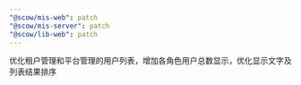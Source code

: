 ```yaml
---
"@scow/mis-web": patch
"@scow/mis-server": patch
"@scow/lib-web": patch
---
```


优化租户管理和平台管理的用户列表，增加各角色用户总数显示，优化显示文字及列表结果排序
